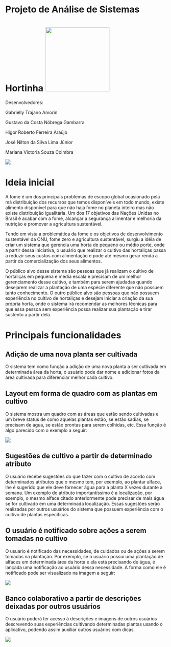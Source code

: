 
# Projeto de Análise de Sistemas  
# Hortinha <img  src="https://user-images.githubusercontent.com/42918634/129112925-f16c2837-a2bd-4e9b-9817-6b7bbdec969c.png" width="200px"/>

Desenvolvedores:

Gabrielly Trajano Amorin

Gustavo da Costa Nóbrega Gambarra

Higor Roberto Ferreira Araújo

José Nilton da Silva Lima Júnior

Mariana Victoria Souza Coimbra

![](https://lh3.googleusercontent.com/rd0htBpzWI1n4yDUpnKcwXMrdW3YnmfNfQHs07juQ0s5EhmCIbJyFGGccWCunPG2Q2PoYFH9-HeyG00R0z8zqboin2HnR-2hUVbktyV9qAQ9O5FvKlu9R-4verG4T0kkvbU4tZnw)

# Ideia inicial

A fome é um dos principais problemas de escopo global ocasionado pela má distribuição dos recursos que temos disponíveis em todo mundo, existe alimento disponível para que não haja fome no planeta inteiro mas não existe distribuição igualitária. Um dos 17 objetivos das Nações Unidas no Brasil é acabar com a fome, alcançar a segurança alimentar e melhoria da nutrição e promover a agricultura sustentável.

Tendo em vista a problemática da fome e os objetivos de desenvolvimento sustentável da ONU, fome zero e agricultura sustentável, surgiu a idéia de criar um sistema que gerencia uma horta de pequeno ou médio porte, onde a partir dessa iniciativa, o usuário que realizar o cultivo das hortaliças passa a reduzir seus custos com alimentação e pode até mesmo gerar renda a partir da comercialização dos seus alimentos.

O público alvo desse sistema são pessoas que já realizam o cultivo de hortaliças em pequena e média escala e precisam de um melhor gerenciamento desse cultivo, e também para serem ajudadas quando desejarem realizar a plantação de uma espécie diferente que não possuem tanto conhecimento. O outro público alvo são pessoas que não possuem experiência no cultivo de hortaliças e desejam iniciar a criação da sua própria horta, onde o sistema irá recomendar as melhores técnicas para que essa pessoa sem experiência possa realizar sua plantação e tirar sustento a partir dela.

# Principais funcionalidades

## Adição de uma nova planta ser cultivada

O sistema tem como função a adição de uma nova planta a ser cultivada em determinada área da horta, o usuário pode dar nome e adicionar fotos da área cultivada para diferenciar melhor cada cultivo.

## Layout em forma de quadro com as plantas em cultivo

O sistema mostra um quadro com as áreas que estão sendo cultivadas e um breve status de como aquelas plantas estão, se estão sadias, se precisam de água, se estão prontas para serem colhidas, etc. Essa função é algo parecido com o exemplo a seguir:

![](https://lh5.googleusercontent.com/WFJxpBFmK31skgSSJS8JMKhcO_emt0ePg3EjWPgUEDZA9cfBrjvqqMC42xejIAlqf3Gj6AACQ0wOE_KyI3zy9Uh2XcGvtRMLunIL5xwZEI8uPgBHu-BSZtC6xwk9DyOT-dWL-YOP)

## Sugestões de cultivo a partir de determinado atributo

O usuário recebe sugestões do que fazer com o cultivo de acordo com determinados atributos que o mesmo tem, por exemplo, ao plantar alface, lhe é sugerido que ele deve fornecer água para a planta X vezes durante a semana. Um exemplo de atributo importantíssimo é a localização, por exemplo, o mesmo alface citado anteriormente pode precisar de mais água se for cultivado em uma determinada localização. Essas sugestões serão realizadas por outros usuários do sistema que possuem experiência com o cultivo de plantas específicas.

## O usuário é notificado sobre ações a serem tomadas no cultivo

O usuário é notificado das necessidades, de cuidados ou de ações a serem tomadas na plantação. Por exemplo, se o usuário possui uma plantação de alfaces em determinada área da horta e ela está precisando de água, é lançada uma notificação ao usuário dessa necessidade. A forma como ele é notificado pode ser visualizado na imagem a seguir:

![](https://lh4.googleusercontent.com/A0IhCl-AREF8DIR2JJz-PLZ42VbgR95FI3ZeguoyLsf0rG1GyCj2r3XDvQhVgS4p4VfvfPI1AGmHxpYRShMgPlGu2PameGfjMIPecVbGP_x0tAMwWtG-KE4-5SypdTvaFBKfe69q)

  

## Banco colaborativo a partir de descrições deixadas por outros usuários

O usuário poderá ter acesso à descrições e imagens de outros usuários descrevendo suas experiências cultivando determinadas plantas usando o aplicativo, podendo assim auxiliar outros usuários com dicas.

![](https://lh3.googleusercontent.com/zFjIz3EiXBqUYRvkPMGAAGEW-9MfUpS613tAoADQgTfAf6xW-tNtSPU6p7RyBlkM3zCpXcO2s5DEaw97G9W2rSlfCHm4a-4uknE8VjYhz7p1LnykTuK6GBcKZknigJFim1Xxq8GE)
